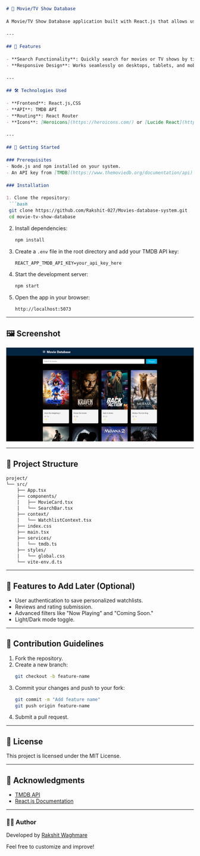   ```markdown
# 🎥 Movie/TV Show Database

A Movie/TV Show Database application built with React.js that allows users to search, discover, and save their favorite movies and TV shows. This project fetches data from the [TMDB API](https://www.themoviedb.org/documentation/api) and provides an interactive, user-friendly interface to explore entertainment content.

---

## 🚀 Features

- **Search Functionality**: Quickly search for movies or TV shows by title.
- **Responsive Design**: Works seamlessly on desktops, tablets, and mobile devices.

---

## 🛠️ Technologies Used

- **Frontend**: React.js,CSS
- **API**: TMDB API
- **Routing**: React Router
- **Icons**: [Heroicons](https://heroicons.com/) or [Lucide React](https://lucide.dev/)

---

## 🌟 Getting Started

### Prerequisites
- Node.js and npm installed on your system.
- An API key from [TMDB](https://www.themoviedb.org/documentation/api).

### Installation

1. Clone the repository:
   ```bash
   git clone https://github.com/Rakshit-027/Movies-database-system.git
   cd movie-tv-show-database
   ```

2. Install dependencies:
   ```bash
   npm install
   ```

3. Create a `.env` file in the root directory and add your TMDB API key:
   ```env
   REACT_APP_TMDB_API_KEY=your_api_key_here
   ```

4. Start the development server:
   ```bash
   npm start
   ```

5. Open the app in your browser:
   ```
   http://localhost:5073
   ```

---

## 🖼️ Screenshot
![](image.png)

---

## 📂 Project Structure

```
project/
└── src/
    ├── App.tsx
    ├── components/
    │   ├── MovieCard.tsx
    │   └── SearchBar.tsx
    ├── context/
    │   └── WatchlistContext.tsx
    ├── index.css
    ├── main.tsx
    ├── services/
    │   └── tmdb.ts
    ├── styles/
    │   └── global.css
    └── vite-env.d.ts
```

---

## 🔧 Features to Add Later (Optional)
- User authentication to save personalized watchlists.
- Reviews and rating submission.
- Advanced filters like "Now Playing" and "Coming Soon."
- Light/Dark mode toggle.

---

## 🤝 Contribution Guidelines
1. Fork the repository.
2. Create a new branch:
   ```bash
   git checkout -b feature-name
   ```
3. Commit your changes and push to your fork:
   ```bash
   git commit -m "Add feature name"
   git push origin feature-name
   ```
4. Submit a pull request.

---

## 📜 License

This project is licensed under the MIT License.

---

## 🌟 Acknowledgments

- [TMDB API](https://www.themoviedb.org/documentation/api)
- [React.js Documentation](https://reactjs.org/)

---

### 👨‍💻 Author

Developed by [Rakshit Waghmare](https://rakshitw.netlify.app/)

Feel free to customize and improve!
```  
